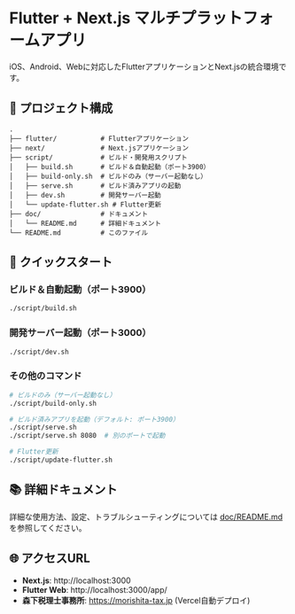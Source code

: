 # Flutter + Next.js マルチプラットフォームアプリ

iOS、Android、Webに対応したFlutterアプリケーションとNext.jsの統合環境です。

## 📁 プロジェクト構成

```
.
├── flutter/           # Flutterアプリケーション
├── next/              # Next.jsアプリケーション  
├── script/            # ビルド・開発用スクリプト
│   ├── build.sh       # ビルド＆自動起動（ポート3900）
│   ├── build-only.sh  # ビルドのみ（サーバー起動なし）
│   ├── serve.sh       # ビルド済みアプリの起動
│   ├── dev.sh         # 開発サーバー起動
│   └── update-flutter.sh # Flutter更新
├── doc/               # ドキュメント
│   └── README.md      # 詳細ドキュメント
└── README.md          # このファイル
```

## 🚀 クイックスタート

### ビルド＆自動起動（ポート3900）
```bash
./script/build.sh
```

### 開発サーバー起動（ポート3000）
```bash
./script/dev.sh
```

### その他のコマンド
```bash
# ビルドのみ（サーバー起動なし）
./script/build-only.sh

# ビルド済みアプリを起動（デフォルト: ポート3900）
./script/serve.sh
./script/serve.sh 8080  # 別のポートで起動

# Flutter更新
./script/update-flutter.sh
```

## 📚 詳細ドキュメント

詳細な使用方法、設定、トラブルシューティングについては [doc/README.md](doc/README.md) を参照してください。

## 🌐 アクセスURL

- **Next.js**: http://localhost:3000
- **Flutter Web**: http://localhost:3000/app/
- **森下税理士事務所**: https://morishita-tax.jp (Vercel自動デプロイ)